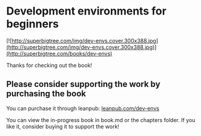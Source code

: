 # Development environments for beginners

[![http://superbigtree.com/img/dev-envs.cover.300x388.jpg](http://superbigtree.com/img/dev-envs.cover.300x388.jpg)](http://superbigtree.com/books/dev-envs)

Thanks for checking out the book! 

## Please consider supporting the work by purchasing the book

You can purchase it through leanpub: [leanpub.com/dev-envs](https://leanpub.com/dev-envs)

You can view the in-progress book in book.md or the chapters folder. If you like it, consider buying it to support the work!
